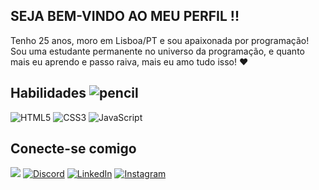 


  
## SEJA BEM-VINDO AO MEU PERFIL !!<br>
  
Tenho 25 anos, moro em Lisboa/PT e sou apaixonada por programação! Sou uma estudante permanente no universo da programação, e quanto mais eu aprendo e passo raiva, mais eu amo tudo isso!  ❤</p>

## Habilidades ![pencil](https://github.com/victorialimalv/victorialimalv/assets/133249763/8d16342e-2e2b-44a7-86d5-6e938e603aad) <br>

![HTML5](https://img.shields.io/badge/HTML5-E6E6FA?style=for-the-badge&logo=html5&logoColor=191970)
![CSS3](https://img.shields.io/badge/CSS3-B0E0E6?style=for-the-badge&logo=css3&logoColor=B455D3)
![JavaScript](https://img.shields.io/badge/JavaScript-FFE4B5?style=for-the-badge&logo=javascript&logoColor=D2691E)


## Conecte-se comigo 

<a href = "mailto:victoria.lima.falcao@gmail.com"><img src="https://img.shields.io/badge/-Gmail-87C?style=for-the-badge&logo=gmail&logoColor=E6E6FA" target="_blank"></a>
[![Discord](https://img.shields.io/badge/Discord-bef693?style=for-the-badge&logo=discord&logoColor=006400)](https://discord.gg/TgRebJJxBd)
[![LinkedIn](https://img.shields.io/badge/LinkedIn-f693df?style=for-the-badge&logo=linkedin&logoColor=FF00FF)](https://www.linkedin.com/in/victória-falcão-2951a51bb/)
[![Instagram](https://img.shields.io/badge/Instagram-f6f193?style=for-the-badge&logo=instagram&logoColor=ffD700)](https://www.instagram.com/victorialimalv/)










<!--
**victorialimalv/victorialimalv** is a ✨ _special_ ✨ repository because its `README.md` (this file) appears on your GitHub profile.

Here are some ideas to get you started:

- 🔭 I’m currently working on ...
- 🌱 I’m currently learning ...
- 👯 I’m looking to collaborate on ...
- 🤔 I’m looking for help with ...
- 💬 Ask me about ...
- 📫 How to reach me: ...
- 😄 Pronouns: ...
- ⚡ Fun fact: ...
-->
